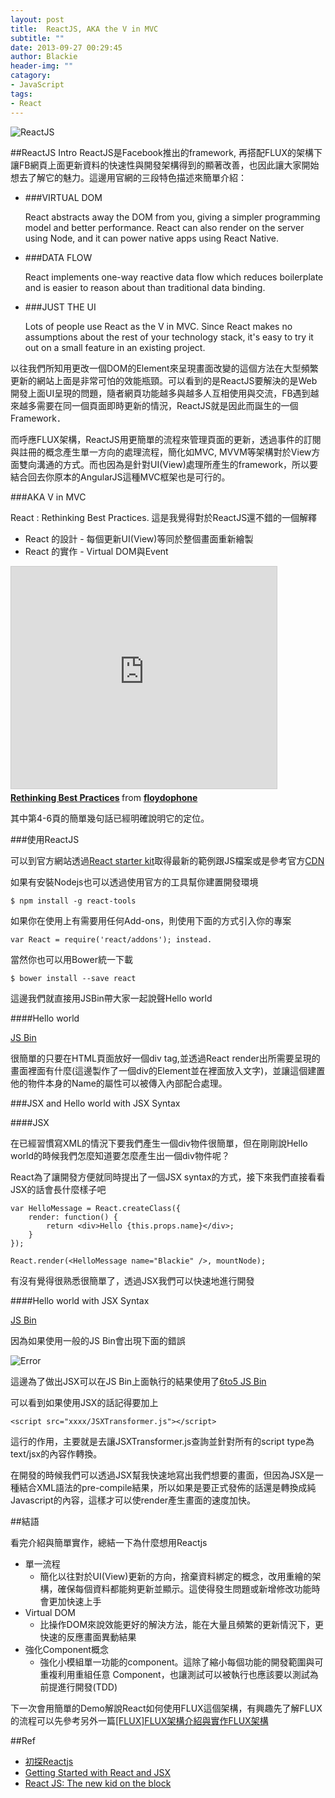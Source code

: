 ```yaml
---
layout: post
title:  ReactJS, AKA the V in MVC
subtitle: ""
date: 2013-09-27 00:29:45
author: Blackie
header-img: ""
catagory:
- JavaScript
tags: 
- React
---
```


<!-- More -->

![ReactJS](https://dl.dropboxusercontent.com/u/20925528/%E6%8A%80%E8%A1%93Blog/blogs/FLUX%2BReactJS/02/ReactJS.png)

##ReactJS Intro
ReactJS是Facebook推出的framework, 再搭配FLUX的架構下讓FB網頁上面更新資料的快速性與開發架構得到的顯著改善，也因此讓大家開始想去了解它的魅力。這邊用官網的三段特色描述來簡單介紹：

- ###VIRTUAL DOM

	React abstracts away the DOM from you, giving a simpler programming model and better performance. React can also render on the server using Node, and it can power native apps using React Native.

- ###DATA FLOW

	React implements one-way reactive data flow which reduces boilerplate and is easier to reason about than traditional data binding.

- ###JUST THE UI

	Lots of people use React as the V in MVC. Since React makes no assumptions about the rest of your technology stack, it's easy to try it out on a small feature in an existing project.
	
以往我們所知用更改一個DOM的Element來呈現畫面改變的這個方法在大型頻繁更新的網站上面是非常可怕的效能瓶頸。可以看到的是ReactJS要解決的是Web開發上面UI呈現的問題，隨者網頁功能越多與越多人互相使用與交流，FB遇到越來越多需要在同一個頁面即時更新的情況，ReactJS就是因此而誕生的一個Framework．

而呼應FLUX架構，ReactJS用更簡單的流程來管理頁面的更新，透過事件的訂閱與註冊的概念產生單一方向的處理流程，簡化如MVC, MVVM等架構對於View方面雙向溝通的方式。而也因為是針對UI(View)處理所產生的framework，所以要結合回去你原本的AngularJS這種MVC框架也是可行的。

###AKA V in MVC

React : Rethinking Best Practices. 這是我覺得對於ReactJS還不錯的一個解釋

- React 的設計 - 每個更新UI(View)等同於整個畫面重新繪製
- React 的實作 - Virtual DOM與Event

<iframe src="http://www.slideshare.net/slideshow/embed_code/key/9yHWlcJx1bWShG" width="425" height="355" frameborder="0" marginwidth="0" marginheight="0" scrolling="no" style="border:1px solid #CCC; border-width:1px; margin-bottom:5px; max-width: 100%;" allowfullscreen> </iframe> <div style="margin-bottom:5px"> <strong> <a href="http://www.slideshare.net/floydophone/react-preso-v2" title="Rethinking Best Practices" target="_blank">Rethinking Best Practices</a> </strong> from <strong><a href="http://www.slideshare.net/floydophone" target="_blank">floydophone</a></strong> </div>

其中第4-6頁的簡單幾句話已經明確說明它的定位。

###使用ReactJS

可以到官方網站透過[React starter kit](http://facebook.github.io/react/docs/getting-started.html)取得最新的範例跟JS檔案或是參考官方[CDN](https://cdnjs.com/libraries/react/)

如果有安裝Nodejs也可以透過使用官方的工具幫你建置開發環境

	$ npm install -g react-tools

如果你在使用上有需要用任何Add-ons，則使用下面的方式引入你的專案

	var React = require('react/addons'); instead.

當然你也可以用Bower統一下載

	$ bower install --save react

這邊我們就直接用JSBin帶大家一起說聲Hello world 

####Hello world 

<a class="jsbin-embed" href="http://jsbin.com/kixotojavo/2/embed?html,js,output">JS Bin</a><script src="http://static.jsbin.com/js/embed.js"></script>

很簡單的只要在HTML頁面放好一個div tag,並透過React render出所需要呈現的畫面裡面有什麼(這邊製作了一個div的Element並在裡面放入文字)，並讓這個建置他的物件本身的Name的屬性可以被傳入內部配合處理。

###JSX and Hello world with JSX Syntax

####JSX

在已經習慣寫XML的情況下要我們產生一個div物件很簡單，但在剛剛說Hello world的時候我們怎麼知道要怎麼產生出一個div物件呢？

React為了讓開發方便就同時提出了一個JSX syntax的方式，接下來我們直接看看JSX的話會長什麼樣子吧

	var HelloMessage = React.createClass({
  		render: function() {
    		return <div>Hello {this.props.name}</div>;
  		}
	});

	React.render(<HelloMessage name="Blackie" />, mountNode);

有沒有覺得很熟悉很簡單了，透過JSX我們可以快速地進行開發

####Hello world with JSX Syntax

<a class="jsbin-embed" href="http://jsbin.com/zezebu/3/embed?html,js,output">JS Bin</a><script src="http://static.jsbin.com/js/embed.js"></script>

因為如果使用一般的JS Bin會出現下面的錯誤

![Error](https://dl.dropboxusercontent.com/u/20925528/%E6%8A%80%E8%A1%93Blog/blogs/FLUX%2BReactJS/02/JS%20Bin%20Error.png)

這邊為了做出JSX可以在JS Bin上面執行的結果使用了[6to5 JS Bin](http://react.rocks/example/6to5_JSBin)

可以看到如果使用JSX的話記得要加上

	<script src="xxxx/JSXTransformer.js"></script>

這行的作用，主要就是去讓JSXTransformer.js查詢並針對所有的script type為text/jsx的內容作轉換。

在開發的時候我們可以透過JSX幫我快速地寫出我們想要的畫面，但因為JSX是一種結合XML語法的pre-compile結果，所以如果是要正式發佈的話還是轉換成純Javascript的內容，這樣才可以使render產生畫面的速度加快。


##結語

看完介紹與簡單實作，總結一下為什麼想用Reactjs

- 單一流程
	- 簡化以往對於UI(View)更新的方向，捨棄資料綁定的概念，改用重繪的架構，確保每個資料都能夠更新並顯示。這使得發生問題或新增修改功能時會更加快速上手
- Virtual DOM
	- 比操作DOM來說效能更好的解決方法，能在大量且頻繁的更新情況下，更快速的反應畫面異動結果
- 強化Component概念
	- 強化小模組單一功能的component。這除了縮小每個功能的開發範圍與可重複利用重組任意
	Component，也讓測試可以被執行也應該要以測試為前提進行開發(TDD)

下一次會用簡單的Demo解說React如何使用FLUX這個架構，有興趣先了解FLUX的流程可以先參考另外一篇[[FLUX]FLUX架構介紹與實作FLUX架構
](http://www.dotblogs.com.tw/blackie1019/archive/2015/04/14/151049.aspx)

##Ref

- [初探Reactjs](http://jamestw.logdown.com/posts/207346-a-preliminary-study-on-reactjs)
- [Getting Started with React and JSX](http://www.sitepoint.com/getting-started-react-jsx/)
- [React JS: The new kid on the block](http://www.tivix.com/blog/react-js-the-new-kid-on-the-block/)